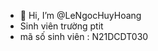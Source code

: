 - 👋 Hi, I’m @LeNgocHuyHoang
- Sinh viên trường ptit
- mã số sinh viên : N21DCDT030

<!---
LeNgocHuyHoang/LeNgocHuyHoang is a ✨ special ✨ repository because its `README.md` (this file) appears on your GitHub profile.
You can click the Preview link to take a look at your changes.
--->

